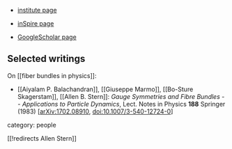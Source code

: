 
* [institute page](https://physics.ua.edu/people/allen-b-stern/)

* [inSpire page](https://inspirehep.net/authors/987549)

* [GoogleScholar page](https://scholar.google.com/citations?user=BnPOEiQAAAAJ&hl=en)

## Selected writings

On [[fiber bundles in physics]]:

* [[Aiyalam P. Balachandran]], [[Giuseppe Marmo]], [[Bo-Sture Skagerstam]], [[Allen B. Stern]]: *Gauge Symmetries and Fibre Bundles -- Applications to Particle Dynamics*, Lect. Notes in Physics **188** Springer (1983) &lbrack;[arXiv:1702.08910](https://arxiv.org/abs/1702.08910), [doi:10.1007/3-540-12724-0](https://doi.org/10.1007/3-540-12724-0)&rbrack;


category: people

[[!redirects Allen Stern]]

